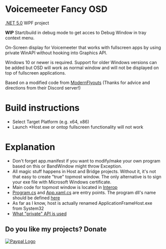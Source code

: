 # Voicemeeter Fancy OSD
[.NET 5.0](https://dotnet.microsoft.com/download/dotnet/5.0) WPF project

**WIP**
Start/build in debug mode to get acces to Debug Window in tray context menu.

On-Screen display for Voicemeeter that works with fullscreen apps by using private WinAPI without hooking into Graphics API.

Windows 10 or newer is required. 
Support for older Windows versions can be added but OSD will work as normal window and will not be displayed on top of fullscreen applications.

Based on a modified code from [ModernFlyouts](https://github.com/ModernFlyouts-Community/ModernFlyouts) (Thanks for advice and directions from their Discord server!)

# Build instructions
* Select Target Platform (e.g. x64, x86)
* Launch \*Host.exe or ontop fullscreen functionality will not work

# Explanation
* Don't forget app.manifest if you want to modify/make your own program based on this or BandWindow might throw Exception.
* All magic stuff happens in Host and Bridge projects. Without it, it's not that easy to create "true" topmost window. The only alternative is to sign your exe file with Microsoft Windows certificate.
* Main code for topmost window is located in [Interop](VoicemeeterOsdProgram/Interop)
* [Program.cs](VoicemeeterOsdProgram/Program.cs) and [App.xaml.cs](VoicemeeterOsdProgram/App.xaml.cs) are entry points. The program dll's name should be defined [here](Bridge/dllmain.cpp#L42)
* As far as I know, host is actually renamed ApplicationFrameHost.exe from System32
* [What "private" API is used](https://blog.adeltax.com/window-z-order-in-windows-10/)

## Do you like my projects? Donate
[![Paypal Logo](https://www.paypalobjects.com/webstatic/paypalme/images/pp_logo_small.png)](https://www.paypal.me/atgDeveloperMusician/5)
